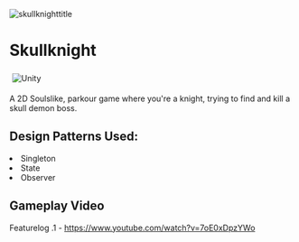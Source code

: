![skullknighttitle](https://github.com/Keaton296/Skullknight/assets/72474584/aebd20cd-cc01-4327-afef-3d8c88a593ba)
# Skullknight
<img alt="Unity" src="https://img.shields.io/badge/Unity-000?style=for-the-badge&logo=unity&logoColor=white" style="margin:5px" />

 A 2D Soulslike, parkour game where you're a knight, trying to find and kill a skull demon boss.
 
 ## Design Patterns Used:

  <li>Singleton</li>
  <li>State</li>
  <li>Observer</li>

 ## Gameplay Video

Featurelog .1 - https://www.youtube.com/watch?v=7oE0xDpzYWo
